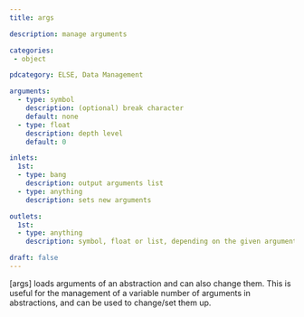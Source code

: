 ```yaml
---
title: args

description: manage arguments

categories:
 - object

pdcategory: ELSE, Data Management

arguments:
  - type: symbol
    description: (optional) break character
    default: none
  - type: float
    description: depth level
    default: 0

inlets:
  1st:
  - type: bang
    description: output arguments list
  - type: anything
    description: sets new arguments

outlets:
  1st:
  - type: anything
    description: symbol, float or list, depending on the given arguments - or bang if no arguments are given to the parent patch (as in the help patch)

draft: false
---
```


[args] loads arguments of an abstraction and can also change them. This is useful for the management of a variable number of arguments in abstractions, and can be used to change/set them up.
